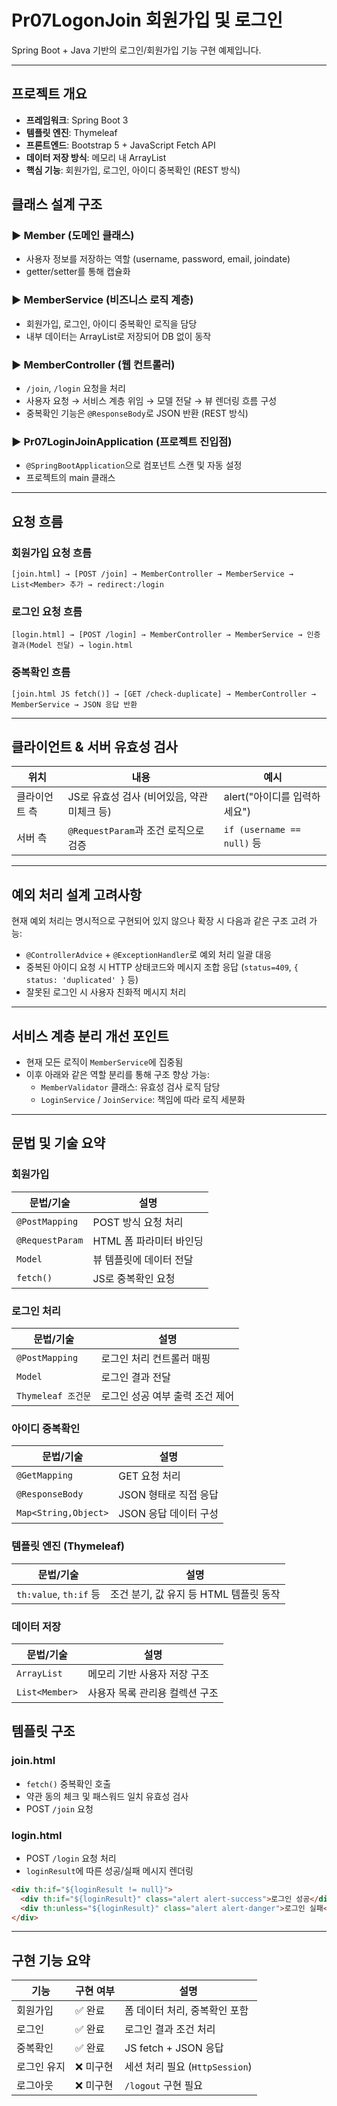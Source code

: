 # Pr07LogonJoin 회원가입 및 로그인

Spring Boot + Java 기반의 로그인/회원가입 기능 구현 예제입니다. 

---

##  프로젝트 개요

- **프레임워크**: Spring Boot 3
- **템플릿 엔진**: Thymeleaf
- **프론트엔드**: Bootstrap 5 + JavaScript Fetch API
- **데이터 저장 방식**: 메모리 내 ArrayList<Member>
- **핵심 기능**: 회원가입, 로그인, 아이디 중복확인 (REST 방식)


##  클래스 설계 구조

### ▶ Member (도메인 클래스)
- 사용자 정보를 저장하는 역할 (username, password, email, joindate)
- getter/setter를 통해 캡슐화

### ▶ MemberService (비즈니스 로직 계층)
- 회원가입, 로그인, 아이디 중복확인 로직을 담당
- 내부 데이터는 ArrayList로 저장되어 DB 없이 동작

### ▶ MemberController (웹 컨트롤러)
- `/join`, `/login` 요청을 처리
- 사용자 요청 → 서비스 계층 위임 → 모델 전달 → 뷰 렌더링 흐름 구성
- 중복확인 기능은 `@ResponseBody`로 JSON 반환 (REST 방식)

### ▶ Pr07LoginJoinApplication (프로젝트 진입점)
- `@SpringBootApplication`으로 컴포넌트 스캔 및 자동 설정
- 프로젝트의 main 클래스

---

## 요청 흐름

### 회원가입 요청 흐름
```
[join.html] → [POST /join] → MemberController → MemberService → List<Member> 추가 → redirect:/login
```

### 로그인 요청 흐름
```
[login.html] → [POST /login] → MemberController → MemberService → 인증 결과(Model 전달) → login.html
```

### 중복확인 흐름
```
[join.html JS fetch()] → [GET /check-duplicate] → MemberController → MemberService → JSON 응답 반환
```

---

##  클라이언트 & 서버 유효성 검사

| 위치 | 내용 | 예시 |
|------|------|------|
| 클라이언트 측 | JS로 유효성 검사 (비어있음, 약관 미체크 등) | alert("아이디를 입력하세요") |
| 서버 측 | `@RequestParam`과 조건 로직으로 검증 | `if (username == null)` 등 |

---

## 예외 처리 설계 고려사항

현재 예외 처리는 명시적으로 구현되어 있지 않으나 확장 시 다음과 같은 구조 고려 가능:

- `@ControllerAdvice` + `@ExceptionHandler`로 예외 처리 일괄 대응
- 중복된 아이디 요청 시 HTTP 상태코드와 메시지 조합 응답 (`status=409`, `{ status: 'duplicated' }` 등)
- 잘못된 로그인 시 사용자 친화적 메시지 처리

---

##  서비스 계층 분리 개선 포인트

- 현재 모든 로직이 `MemberService`에 집중됨
- 이후 아래와 같은 역할 분리를 통해 구조 향상 가능:
    - `MemberValidator` 클래스: 유효성 검사 로직 담당
    - `LoginService` / `JoinService`: 책임에 따라 로직 세분화

---

## 문법 및 기술 요약

###  회원가입
| 문법/기술           | 설명                        |
| --------------- | ------------------------- |
| `@PostMapping`  | POST 방식 요청 처리         |
| `@RequestParam` | HTML 폼 파라미터 바인딩       |
| `Model`         | 뷰 템플릿에 데이터 전달        |
| `fetch()`       | JS로 중복확인 요청           |

###  로그인 처리
| 문법/기술                 | 설명                      |
| --------------------- | ----------------------- |
| `@PostMapping`        | 로그인 처리 컨트롤러 매핑       |
| `Model`               | 로그인 결과 전달             |
| `Thymeleaf 조건문`       | 로그인 성공 여부 출력 조건 제어   |

###  아이디 중복확인
| 문법/기술           | 설명                        |
|--------------------|-----------------------------|
| `@GetMapping`      | GET 요청 처리                  |
| `@ResponseBody`    | JSON 형태로 직접 응답              |
| `Map<String,Object>` | JSON 응답 데이터 구성         |

###  템플릿 엔진 (Thymeleaf)
| 문법/기술              | 설명                        |
|----------------------|-----------------------------|
| `th:value`, `th:if` 등 | 조건 분기, 값 유지 등 HTML 템플릿 동작 |

###  데이터 저장
| 문법/기술         | 설명                        |
|------------------|-----------------------------|
| `ArrayList`      | 메모리 기반 사용자 저장 구조         |
| `List<Member>`   | 사용자 목록 관리용 컬렉션 구조       |


## 템플릿 구조 

### join.html
- `fetch()` 중복확인 호출
- 약관 동의 체크 및 패스워드 일치 유효성 검사
- POST `/join` 요청

### login.html
- POST `/login` 요청 처리
- `loginResult`에 따른 성공/실패 메시지 렌더링

```html
<div th:if="${loginResult != null}">
  <div th:if="${loginResult}" class="alert alert-success">로그인 성공</div>
  <div th:unless="${loginResult}" class="alert alert-danger">로그인 실패</div>
</div>
```

---

## 구현 기능 요약

| 기능     | 구현 여부 | 설명 |
|----------|-----------|------|
| 회원가입   | ✅ 완료    | 폼 데이터 처리, 중복확인 포함 |
| 로그인    | ✅ 완료    | 로그인 결과 조건 처리 |
| 중복확인   | ✅ 완료    | JS fetch + JSON 응답 |
| 로그인 유지 | ❌ 미구현   | 세션 처리 필요 (`HttpSession`) |
| 로그아웃   | ❌ 미구현   | `/logout` 구현 필요 |

